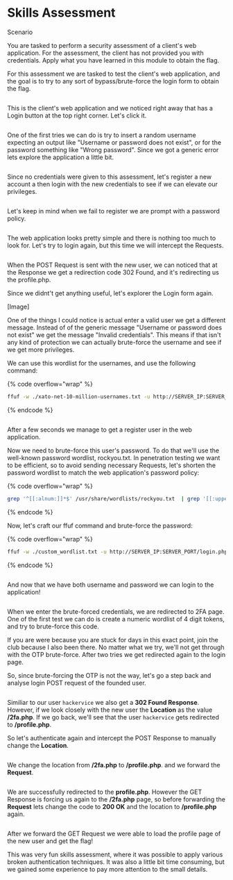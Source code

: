 # Skills Assessment

Scenario

You are tasked to perform a security assessment of a client's web application. For the assessment, the client has not provided you with credentials. Apply what you have learned in this module to obtain the flag.

For this assessment we are tasked to test the client's web application, and the goal is to try to any sort of bypass/brute-force the login form to obtain the flag.

<figure><img src="../../../.gitbook/assets/image (199).png" alt=""><figcaption></figcaption></figure>

This is the client's web application and we noticed right away that has a Login button at the top right corner. Let's click it.

<figure><img src="../../../.gitbook/assets/image (213).png" alt=""><figcaption></figcaption></figure>

One of the first tries we can do is try to insert a random username expecting an output like "Username or password does not exist", or for the password something like "Wrong password". Since we got a generic error lets explore the application a little bit.

<figure><img src="../../../.gitbook/assets/image (211).png" alt=""><figcaption></figcaption></figure>

Since no credentials were given to this assessment, let's register a new account a then login with the new credentials to see if we can elevate our privileges.

<figure><img src="../../../.gitbook/assets/image (214).png" alt=""><figcaption></figcaption></figure>

Let's keep in mind when we fail to register we are prompt with a password policy.

<figure><img src="../../../.gitbook/assets/image (201).png" alt=""><figcaption></figcaption></figure>

The web application looks pretty simple and there is nothing too much to look for. Let's try to login again, but this time we will intercept the Requests.

<figure><img src="../../../.gitbook/assets/image (200).png" alt=""><figcaption></figcaption></figure>

When the POST Request is sent with the new user, we can noticed that at the Response we get a redirection code 302 Found, and it's redirecting us the profile.php.

Since we didnt't get anything useful, let's explorer the Login form again.

\[Image]

One of the things I could notice is actual enter a valid user we get a different message. Instead of of the generic message "Username or password does not exist" we get the message "Invalid credentials". This means if that isn't any kind of protection we can actually brute-force the username and see if we get more privileges.

We can use this wordlist for the usernames, and use the following command:

{% code overflow="wrap" %}
```bash
ffuf -w ./xato-net-10-million-usernames.txt -u http://SERVER_IP:SERVER_PORT/login.php -X POST -H "Content-Type: application/x-www-form-urlencoded" -d "username=FUZZ&password=1234" -fr "Unknown username or password"
```
{% endcode %}

<figure><img src="../../../.gitbook/assets/image (202).png" alt=""><figcaption></figcaption></figure>

After a few seconds we manage to get a register user in the web application.&#x20;

Now we need to brute-force this user's password. To do that we'll use the well-known password wordlist, rockyou.txt. In penetration testing we want to be efficient, so to avoid sending necessary Requests, let's shorten the password wordlist to match the web application's password policy:

{% code overflow="wrap" %}
```bash
grep '^[[:alnum:]]*$' /usr/share/wordlists/rockyou.txt  | grep '[[:upper:]]' | grep '[[:lower:]]' | grep '[[:digit:]]' | grep -E '^.{12}$' > custom_wordlist.txt
```
{% endcode %}

Now, let's craft our ffuf command and brute-force the password:

{% code overflow="wrap" %}
```bash
ffuf -w ./custom_wordlist.txt -u http://SERVER_IP:SERVER_PORT/login.php -X POST -H "Content-Type: application/x-www-form-urlencoded" -d "username=<username>&password=FUZZ" -fr "Invalid credentials"
```
{% endcode %}

<figure><img src="../../../.gitbook/assets/image (203).png" alt=""><figcaption></figcaption></figure>

And now that we have both username and password we can login to the application!

<figure><img src="../../../.gitbook/assets/image (204).png" alt=""><figcaption></figcaption></figure>

When we enter the brute-forced credentials, we are redirected to 2FA page. One of the first test we can do is create a numeric wordlist of 4 digit tokens, and try to brute-force this code.

If you are were because you are stuck for days in this exact point, join the club because I also been there. No matter what we try, we'll not get through with the OTP brute-force. After two tries we get redirected again to the login page.

So, since brute-forcing the OTP is not the way, let's go a step back and analyse login POST request of the founded user.

<figure><img src="../../../.gitbook/assets/image (205).png" alt=""><figcaption></figcaption></figure>

Similiar to our user `hackervice` we also get a **302 Found Response**. However, if we look closely with the new user the **Location** as the value **/2fa.php**. If we go back, we'll see that the user `hackervice` gets redirected to **/profile.php**.&#x20;

So let's authenticate again and intercept the POST Response to manually change the **Location**.

<figure><img src="../../../.gitbook/assets/image (207).png" alt=""><figcaption></figcaption></figure>

We change the location from **/2fa.php** to **/profile.php**. and we forward the **Request**.

<figure><img src="../../../.gitbook/assets/image (208).png" alt=""><figcaption></figcaption></figure>

We are successfully redirected to the **profile.php**. However the GET Response is forcing us again to the **/2fa.php** page, so before forwarding the **Request** lets change the code to **200 OK** and the location to **/profile.php** again.

<figure><img src="../../../.gitbook/assets/image (209).png" alt=""><figcaption></figcaption></figure>

After we forward the GET Request we were able to load the profile page of the new user and get the flag!

This was very fun skills assessment, where it was possible to apply various broken authentication techniques. It was also a little bit time consuming, but we gained some experience to pay more attention to the small details.
